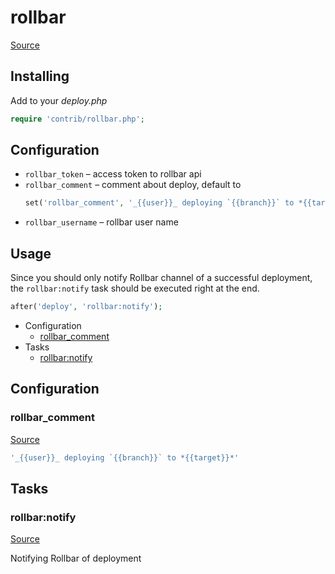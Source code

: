 <!-- DO NOT EDIT THIS FILE! -->
<!-- Instead edit contrib/rollbar.php -->
<!-- Then run bin/docgen -->

# rollbar

[Source](/contrib/rollbar.php)


## Installing

Add to your _deploy.php_

```php
require 'contrib/rollbar.php';
```

## Configuration

- `rollbar_token` – access token to rollbar api
- `rollbar_comment` – comment about deploy, default to
  ```php
  set('rollbar_comment', '_{{user}}_ deploying `{{branch}}` to *{{target}}*');
  ```
- `rollbar_username` – rollbar user name

## Usage

Since you should only notify Rollbar channel of a successful deployment, the `rollbar:notify` task should be executed right at the end.

```php
after('deploy', 'rollbar:notify');
```



* Configuration
  * [rollbar_comment](#rollbar_comment)
* Tasks
  * [rollbar:notify](#rollbarnotify)

## Configuration
### rollbar_comment
[Source](https://github.com/deployphp/deployer/blob/master/contrib/rollbar.php#L33)



```php title="Default value"
'_{{user}}_ deploying `{{branch}}` to *{{target}}*'
```



## Tasks

### rollbar:notify
[Source](https://github.com/deployphp/deployer/blob/master/contrib/rollbar.php#L36)

Notifying Rollbar of deployment



